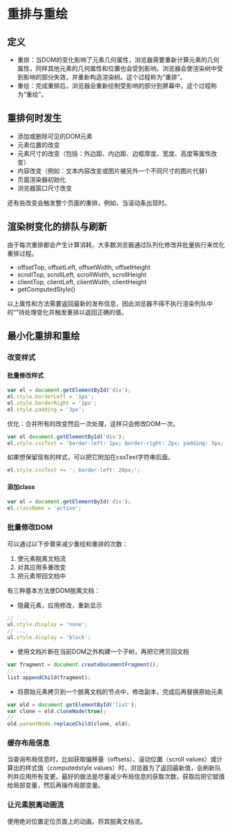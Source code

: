 # 重排与重绘

## 定义
- 重排：当DOM的变化影响了元素几何属性，浏览器需要重新计算元素的几何属性，同样其他元素的几何属性和位置也会受到影响。浏览器会使渲染树中受到影响的部分失效，并重新构造渲染树。这个过程称为“重排”。
- 重绘：完成重排后，浏览器会重新绘制受影响的部分到屏幕中，这个过程称为“重绘”。

## 重排何时发生
- 添加或删除可见的DOM元素
- 元素位置的改变
- 元素尺寸的改变（包括：外边距、内边距、边框厚度、宽度、高度等属性改变）
- 内容改变（例如：文本内容改变或图片被另外一个不同尺寸的图片代替）
- 页面渲染器初始化
- 浏览器窗口尺寸改变  

还有些改变会触发整个页面的重排，例如，当滚动条出现时。

## 渲染树变化的排队与刷新
由于每次重排都会产生计算消耗，大多数浏览器通过队列化修改并批量执行来优化重排过程。  
- offsetTop, offsetLeft, offsetWidth, offsetHeight
- scrollTop, scrollLeft, scrollWidth, scrollHeight
- clientTop, clientLeft, clientWidth, clientHeight
- getComputedStyle()

以上属性和方法需要返回最新的发布信息，因此浏览器不得不执行渲染列队中的“”待处理变化并触发重排以返回正确的值。

## 最小化重排和重绘
### 改变样式

#### 批量修改样式
``` JavaScript
var el = document.getElementById('div');
el.style.borderLeft = '1px';
el.style.borderRight = '2px';
el.style.padding = '3px';
```
优化：合并所有的改变然后一次处理，这样只会修改DOM一次。
``` JavaScript
var el document.getElementById('div');
el.style.cssText = 'border-left: 1px; border-right: 2px; padding: 3px;';
```
如果想保留现有的样式，可以把它附加在cssText字符串后面。
``` JavaScript
el.style.cssText += '; border-left: 20px;';
```
#### 添加class
``` JavaScript
var el = document.getElementById('div');
el.className = 'active';
```

### 批量修改DOM
可以通过以下步骤来减少重绘和重排的次数：
1. 使元素脱离文档流
2. 对其应用多重改变
3. 把元素带回文档中

有三种基本方法使DOM脱离文档：
- 隐藏元素，应用修改，重新显示
``` JavaScript
// ...
ul.style.display = 'none';
// ...
ul.style.display = 'block';
```
- 使用文档片断在当前DOM之外构建一个子树，再把它拷贝回文档
``` JavaScript
var fragment = document.createDocumentFragment();
// ...
list.appendChild(fragment);
```
- 将原始元素拷贝到一个脱离文档的节点中，修改副本，完成后再替换原始元素
``` JavaScript
var old = document.getElementById('list');
var clone = old.cloneNode(true);
// ...
old.parentNode.replaceChild(clone, old);
```

### 缓存布局信息
当查询布局信息时，比如获取偏移量（offsets）、滚动位置（scroll values）或计算出的样式值（computedstyle values）时，浏览器为了返回最新值，会刷新队列并应用所有变更。最好的做法是尽量减少布局信息的获取次数，获取后把它赋值给局部变量，然后再操作局部变量。

### 让元素脱离动画流
使用绝对位置定位页面上的动画，将其脱离文档流。